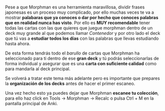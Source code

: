 Pese a que Morphman es una herramienta maravillosa, dividir frases japonesas es un proceso muy complicado, por ello muchas veces te va a mostrar **palabaras que ya conoces o dar por hecho que conoces palabras que en realidad nunca has visto**. Por ello es **MUY recomendable** tener todas las cartas con las que quieres que juegue morphman dentro de un deck muy grande al que podemos llamar *Contenedor* y por otro lado el deck que tú vas a **estudiar todos los días** con las palabras que llevas estudiando hasta ahora.

De esta forma tendrás todo el *barullo* de cartas que Morphman ha seleccionado para ti dentro de ese **gran deck** y tú podrás seleccionarlas de forma individual y asegurar que es una **carta con suficiente calidad** como para mandarla al deck principal.

Se volverá a tratar este tema más adelante pero es importante que prepares la **organización de los decks** antes de hacer el primer escaneo.

Una vez hecho esto ya puedes dejar que Morphman **escanee tu colección**, para ello haz click en Tools -> Morphman -> Recalc o pulsa Ctrl + M en la pantalla principal de Anki.